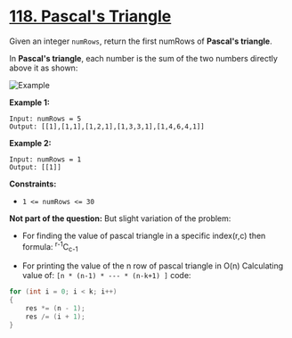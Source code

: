 # [118. Pascal's Triangle](https://leetcode.com/problems/pascals-triangle/)

Given an integer `numRows`, return the first numRows of **Pascal's triangle**.

In **Pascal's triangle**, each number is the sum of the two numbers directly above it as shown:

![Example](https://upload.wikimedia.org/wikipedia/commons/0/0d/PascalTriangleAnimated2.gif)

**Example 1:**

```
Input: numRows = 5
Output: [[1],[1,1],[1,2,1],[1,3,3,1],[1,4,6,4,1]]
```

**Example 2:**

```
Input: numRows = 1
Output: [[1]]
```

**Constraints:**

-   `1 <= numRows <= 30`

**Not part of the question:**
But slight variation of the problem:

-   For finding the value of pascal triangle in a specific index(r,c) then formula: <sup>r-1</sup>C<sub>c-1</sub>

-   For printing the value of the n row of pascal triangle in O(n)
    Calculating value of:
    `[n * (n-1) * --- * (n-k+1) ]`
    code:

```c++
for (int i = 0; i < k; i++)
{
    res *= (n - 1);
    res /= (i + 1);
}
```
